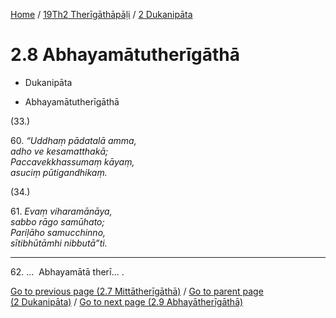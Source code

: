 
[Home](/) / [19Th2 Therīgāthāpāḷi](...md) / [2 Dukanipāta](../19Th2/2.md)

# 2.8 Abhayamātutherīgāthā

* Dukanipāta

* Abhayamātutherīgāthā

(33.)

60\. _“Uddhaṃ pādatalā amma,_  
_adho ve kesamatthakā;_  
_Paccavekkhassumaṃ kāyaṃ,_  
_asuciṃ pūtigandhikaṃ._  


(34.)

61\. _Evaṃ viharamānāya,_  
_sabbo rāgo samūhato;_  
_Pariḷāho samucchinno,_  
_sītibhūtāmhi nibbutā”ti._  


---

62\. …  Abhayamātā therī… .



[Go to previous page (2.7 Mittātherīgāthā)](2.7.md) / [Go to parent page (2 Dukanipāta)](../19Th2/2.md) / [Go to next page (2.9 Abhayātherīgāthā)](2.9.md)


